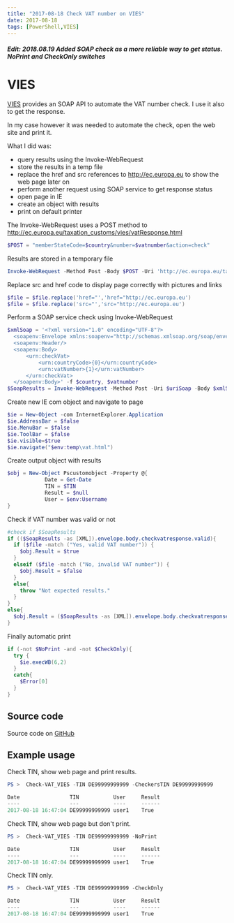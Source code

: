 ```yaml
---
title: "2017-08-18 Check VAT number on VIES"
date: 2017-08-18
tags: [PowerShell,VIES]
---
```

##### Edit: 2018.08.19 Added SOAP check as a more reliable way to get status. NoPrint and CheckOnly switches
# VIES
[VIES](http://ec.europa.eu/taxation_customs/vies/) provides an SOAP API to automate the VAT number check. I use it also to get the response. 

In my case however it was needed to automate the check, open the web site and print it.

What I did was:
* query results using the Invoke-WebRequest
* store the results in a temp file
* replace the href and src references to http://ec.europa.eu to show the web page later on
* perform another request using SOAP service to get response status
* open page in IE
* create an object with results
* print on default printer

The Invoke-WebRequest uses a POST method to http://ec.europa.eu/taxation_customs/vies/vatResponse.html
```powershell
$POST = "memberStateCode=$country&number=$vatnumber&action=check"
```
Results are stored in a temporary file
```powershell
Invoke-WebRequest -Method Post -Body $POST -Uri 'http://ec.europa.eu/taxation_customs/vies/vatResponse.html' -OutFile $tempFile
```
Replace src and href code to display page correctly with pictures and links
```powershell
$file = $file.replace('href="','href="http://ec.europa.eu') 
$file = $file.replace('src="','src="http://ec.europa.eu')
```
Perform a SOAP service check using Invoke-WebRequest
```powershell
$xmlSoap = '<?xml version="1.0" encoding="UTF-8"?>
  <soapenv:Envelope xmlns:soapenv="http://schemas.xmlsoap.org/soap/envelope/" xmlns:urn="urn:ec.europa.eu:taxud:vies:services:checkVat:types">
  <soapenv:Header/>
  <soapenv:Body>
      <urn:checkVat>
          <urn:countryCode>{0}</urn:countryCode>
          <urn:vatNumber>{1}</urn:vatNumber>
      </urn:checkVat>
  </soapenv:Body>' -f $country, $vatnumber
$SoapResults = Invoke-WebRequest -Method Post -Uri $uriSoap -Body $xmlSoap
```
Create new IE com object and navigate to page
```powershell
$ie = New-Object -com InternetExplorer.Application 
$ie.AddressBar = $false
$ie.MenuBar = $false
$ie.ToolBar = $false
$ie.visible=$true
$ie.navigate("$env:temp\vat.html")
```
Create output object with results
```powershell
$obj = New-Object Pscustomobject -Property @{
			Date = Get-Date
			TIN = $TIN
			Result = $null
			User = $env:Username
}
```
Check if VAT number was valid or not
```powershell
#check if $SoapResults 
if (($SoapResults -as [XML]).envelope.body.checkvatresponse.valid){
  if ($file -match ("Yes, valid VAT number")) { 
    $obj.Result = $true			
  }
  elseif ($file -match ("No, invalid VAT number")) { 
    $obj.Result = $false			
  }
  else{
    throw "Not expected results." 
  }
}
else{
  $obj.Result = ($SoapResults -as [XML]).envelope.body.checkvatresponse.valid
}
```
Finally automatic print
```powershell
if (-not $NoPrint -and -not $CheckOnly){
  try {
    $ie.execWB(6,2)
  }
  catch{
    $Error[0]
  }
}
```
## Source code
Source code on [GitHub](https://github.com/amnich/Check-VAT_VIES)

## Example usage
Check TIN, show web page and print results.
```powershell
PS >  Check-VAT_VIES -TIN DE99999999999 -CheckersTIN DE99999999999

Date                TIN           User     Result
----                ---           ----     ------
2017-08-18 16:47:04 DE99999999999 user1    True
```
Check TIN, show web page but don't print.
```powershell
PS >  Check-VAT_VIES -TIN DE99999999999 -NoPrint

Date                TIN           User     Result
----                ---           ----     ------
2017-08-18 16:47:04 DE99999999999 user1    True
```

Check TIN only.
```powershell
PS >  Check-VAT_VIES -TIN DE99999999999 -CheckOnly

Date                TIN           User     Result
----                ---           ----     ------
2017-08-18 16:47:04 DE99999999999 user1    True
```


